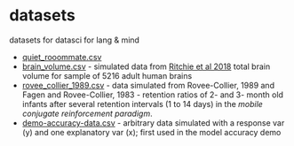 # datasets
datasets for datasci for lang &amp; mind

- [quiet_rooommate.csv](/quiet_roommate.csv)
- [brain_volume.csv](/brain_volume.csv) - simulated data from [Ritchie et al 2018](https://colab.research.google.com/corgiredirector?site=https%3A%2F%2Facademic.oup.com%2Fcercor%2Farticle%2F28%2F8%2F2959%2F4996558%3Ffbclid%3DIwAR3I9IcKIlGqDzW-GDzF7v0ZWGO0mPx2RP8raCWDUJS7nWVEMsk8yY3wLlw) total brain volume for sample of 5216 adult human brains
- [rovee_collier_1989.csv](/rovee_collier_1989.csv) - data simulated from Rovee-Collier, 1989 and Fagen and Rovee-Collier, 1983 - retention ratios of 2- and 3- month old infants after several retention intervals (1 to 14 days) in the _mobile conjugate reinforcement paradigm_.
- [demo-accuracy-data.csv](/demo-accuracy-data.csv) - arbitrary data simulated with a response var (y) and one explanatory var (x); first used in the model accuracy demo
